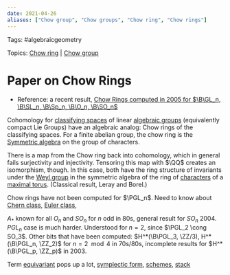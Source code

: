 ```yaml
---
date: 2021-04-26
aliases: ["Chow group", "Chow groups", "Chow ring", "Chow rings"]
---
```


Tags: #algebraicgeometry 

Topics: [Chow ring](Chow%20ring.md) | [Chow group](Chow%20group)

# Paper on Chow Rings

- Reference: a recent result, [Chow Rings computed in 2005 for $\B\GL_n, \B\SL_n, \B\Sp_n, \B\O_n, \B\SO_n$](https://arxiv.org/pdf/math/0505560.pdf)

Cohomology for [classifying spaces](classifying%20space.md) of linear [algebraic groups](algebraic%20group.md) (equivalently compact Lie Groups) have an algebraic analog: Chow rings of the classifying spaces. For a finite abelian group, the chow ring is the [Symmetric algebra](Symmetric%20algebra) on the group of characters.

There is a map from the Chow ring back into cohomology, which in general fails surjectivity and injectivity. Tensoring this map with $\QQ$ creates an isomorphism, though. In this case, both have the ring structure of invariants under the [Weyl group](Weyl%20group) in the symmetric algebra of the ring of [characters](characters) of a [maximal torus](maximal%20torus). (Classical result, Leray and Borel.)

Chow rings have not been computed for $\PGL_n$. Need to know about [Chern class](Chern%20class), [Euler class](Euler%20class.md),

$A_*$ known for all $O_n$ and $SO_n$ for $n$ odd in 80s, general result for $SO_n$ 2004. $PGL_n$ case is much harder. Understood for $n=2$, since $\PGL_2 \cong SO_3$. Other bits that have been computed: $H^*(\B\PGL_3, \ZZ/3), H^*(\B\PGL_n, \ZZ_2)$ for $n = 2 \mod 4$ in 70s/80s, incomplete results for $H^*(\B\PGL_p, \ZZ_p)$ in 2003.

Term [equivariant](equivariant) pops up a lot, [symplectic form](symplectic%20form), [schemes](scheme.md), [stack](stack.md)
